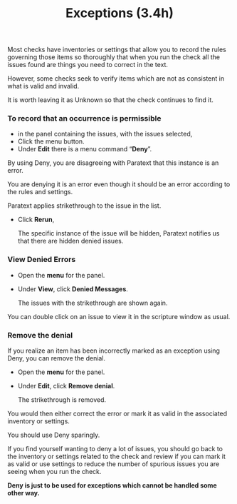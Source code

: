 ﻿---
title: Exceptions (3.4h)
---
Most checks have inventories or settings that allow you to record the rules governing those items so thoroughly that when you run the check all the issues found are things you need to correct in the text.

However, some checks seek to verify items which are not as consistent in what is valid and invalid.

It is worth leaving it as Unknown so that the check continues to find it.

### To record that an occurrence is permissible

-   in the panel containing the issues, with the issues selected,
-   Click the menu button.
-   Under **Edit** there is a menu command “**Deny**”.

By using Deny, you are disagreeing with Paratext that this instance is an error.

You are denying it is an error even though it should be an error according to the rules and settings.

Paratext applies strikethrough to the issue in the list.

-   Click **Rerun**,

    The specific instance of the issue will be hidden, Paratext notifies us that there are hidden denied issues.

### View Denied Errors

-   Open the **menu** for the panel.
-   Under **View**, click **Denied Messages**.

    The issues with the strikethrough are shown again.

You can double click on an issue to view it in the scripture window as usual.

### Remove the denial

If you realize an item has been incorrectly marked as an exception using Deny, you can remove the denial.

-   Open the **menu** for the panel.
-   Under **Edit**, click **Remove denial**.

    The strikethrough is removed.

You would then either correct the error or mark it as valid in the associated inventory or settings.

You should use Deny sparingly.

If you find yourself wanting to deny a lot of issues, you should go back to the inventory or settings related to the check and review if you can mark it as valid or use settings to reduce the number of spurious issues you are seeing when you run the check.

**Deny is just to be used for exceptions which cannot be handled some other way.**
